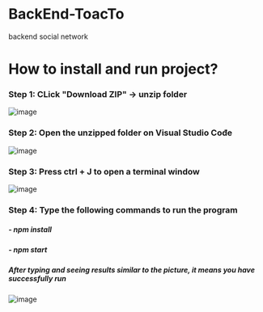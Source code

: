 # BackEnd-ToacTo
backend social network
# How to install and run project?

### Step 1: CLick "Download ZIP" -> unzip folder
![image](https://github.com/LeCongTuan2608/BackEnd-ToacTo/assets/93369087/1b1c60a3-7191-403d-80e4-f3398f1cfcc1)

### Step 2: Open the unzipped folder on Visual Studio Cođe
![image](https://github.com/LeCongTuan2608/BackEnd-ToacTo/assets/93369087/5da86c94-90bf-43ab-8389-e44aa702d056)

### Step 3: Press ctrl + J to open a terminal window
![image](https://github.com/LeCongTuan2608/BackEnd-ToacTo/assets/93369087/d9ed5114-9911-4a33-8b14-a10c6279cc98)

### Step 4: Type the following commands to run the program
##### - npm install
##### - npm start

##### After typing and seeing results similar to the picture, it means you have successfully run
![image](https://github.com/LeCongTuan2608/BackEnd-ToacTo/assets/93369087/3ba80182-0fcf-409a-84ce-3b630e2cdb4d)




